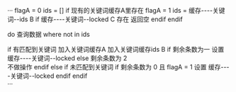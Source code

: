 ···
flagA = 0
ids = []
if 现有的关键词缓存A里存在 
   flagA = 1
   ids = 缓存----关键词--ids  B
   if 缓存----关键词--locked  C 存在
     返回空
   endif
endif

do 查询数据 where not in ids

 if  有匹配到关键词
   加入关键词缓存A
   加入关键词缓存ids B 
   if 剩余条数为一 
      设置 缓存----关键词--locked
   else  剩余条数为 2    
      不做操作
   endif
 else if 未匹配到关键词
   if 剩余条数为 0 且 flagA = 1
       设置 缓存----关键词--locked
   endif
 endif  
 ···
